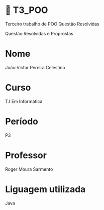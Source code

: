 # 📌 T3_POO
Terceiro trabalho de POO
Questão Resolvidas

Questão Resolvidas e Proprostas

# Nome 
João Victor Pereira Celestino

# Curso
 T.I Em Informática

# Período 
  P3

# Professor
Roger Moura Sarmento

# Liguagem utilizada
Java 
